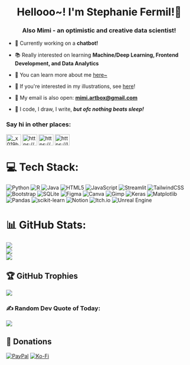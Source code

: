 <h1 align="center">Hellooo~! I'm Stephanie Fermil!💖</h1>
<h3 align="center">Also Mimi - an optimistic and creative data scientist!</h3>

- 🤖 Currently working on a **chatbot!**

- 📚 Really interested on learning ****Machine/Deep Learning**, **Frontend Development**, and **Data Analytics****

- 🌸 You can learn more about me [here~](https://minami-blogsuru.carrd.co/)

- 🍒 If you're interested in my illustrations, see [here](https://www.behance.net/akiesque)! 

- 🌻 My email is also open: **mimi.artbox@gmail.com**

- 🌊 I code, I draw, I write, ***but ofc nothing beats sleep!***

<h3 align="left">Say hi in other places:</h3>
<p align="left">
<a href="https://twitter.com/_x019h" target="blank"><img align="center" src="https://raw.githubusercontent.com/rahuldkjain/github-profile-readme-generator/master/src/images/icons/Social/twitter.svg" alt="_x019h" height="30" width="40" /></a>
<a href="https://linkedin.com/in/https://www.linkedin.com/in/chandrelle-stephanie-fermil-19171a1a1/" target="blank"><img align="center" src="https://raw.githubusercontent.com/rahuldkjain/github-profile-readme-generator/master/src/images/icons/Social/linked-in-alt.svg" alt="https://www.linkedin.com/in/chandrelle-stephanie-fermil-19171a1a1/" height="30" width="40" /></a>
<a href="https://www.behance.net/https://www.behance.net/akiesque" target="blank"><img align="center" src="https://raw.githubusercontent.com/rahuldkjain/github-profile-readme-generator/master/src/images/icons/Social/behance.svg" alt="https://www.behance.net/akiesque" height="30" width="40" /></a>
<a href="https://www.leetcode.com/https://leetcode.com/u/akiesque/" target="blank"><img align="center" src="https://raw.githubusercontent.com/rahuldkjain/github-profile-readme-generator/master/src/images/icons/Social/leet-code.svg" alt="https://leetcode.com/u/akiesque/" height="30" width="40" /></a>
</p>


# 💻 Tech Stack:
![Python](https://img.shields.io/badge/python-3670A0?style=for-the-badge&logo=python&logoColor=ffdd54) ![R](https://img.shields.io/badge/r-%23276DC3.svg?style=for-the-badge&logo=r&logoColor=white) ![Java](https://img.shields.io/badge/java-%23ED8B00.svg?style=for-the-badge&logo=openjdk&logoColor=white) ![HTML5](https://img.shields.io/badge/html5-%23E34F26.svg?style=for-the-badge&logo=html5&logoColor=white) ![JavaScript](https://img.shields.io/badge/javascript-%23323330.svg?style=for-the-badge&logo=javascript&logoColor=%23F7DF1E) ![Streamlit](https://img.shields.io/badge/Streamlit-%23FE4B4B.svg?style=for-the-badge&logo=streamlit&logoColor=white) ![TailwindCSS](https://img.shields.io/badge/tailwindcss-%2338B2AC.svg?style=for-the-badge&logo=tailwind-css&logoColor=white) ![Bootstrap](https://img.shields.io/badge/bootstrap-%238511FA.svg?style=for-the-badge&logo=bootstrap&logoColor=white) ![SQLite](https://img.shields.io/badge/sqlite-%2307405e.svg?style=for-the-badge&logo=sqlite&logoColor=white) ![Figma](https://img.shields.io/badge/figma-%23F24E1E.svg?style=for-the-badge&logo=figma&logoColor=white) ![Canva](https://img.shields.io/badge/Canva-%2300C4CC.svg?style=for-the-badge&logo=Canva&logoColor=white) ![Gimp](https://img.shields.io/badge/Gimp-657D8B?style=for-the-badge&logo=gimp&logoColor=FFFFFF) ![Keras](https://img.shields.io/badge/Keras-%23D00000.svg?style=for-the-badge&logo=Keras&logoColor=white) ![Matplotlib](https://img.shields.io/badge/Matplotlib-%23ffffff.svg?style=for-the-badge&logo=Matplotlib&logoColor=black) ![Pandas](https://img.shields.io/badge/pandas-%23150458.svg?style=for-the-badge&logo=pandas&logoColor=white) ![scikit-learn](https://img.shields.io/badge/scikit--learn-%23F7931E.svg?style=for-the-badge&logo=scikit-learn&logoColor=white) ![Notion](https://img.shields.io/badge/Notion-%23000000.svg?style=for-the-badge&logo=notion&logoColor=white) ![Itch.io](https://img.shields.io/badge/Itch-%23FF0B34.svg?style=for-the-badge&logo=Itch.io&logoColor=white) ![Unreal Engine](https://img.shields.io/badge/unrealengine-%23313131.svg?style=for-the-badge&logo=unrealengine&logoColor=white)
# 📊 GitHub Stats:
![](https://github-readme-stats.vercel.app/api?username=akiesque&theme=dark&hide_border=false&include_all_commits=false&count_private=true)<br/>
![](https://nirzak-streak-stats.vercel.app/?user=akiesque&theme=dark&hide_border=false)<br/>
![](https://github-readme-stats.vercel.app/api/top-langs/?username=akiesque&theme=dark&hide_border=false&include_all_commits=false&count_private=true&layout=compact)

## 🏆 GitHub Trophies
![](https://github-profile-trophy.vercel.app/?username=akiesque&theme=tokyonight&no-frame=true&no-bg=false&margin-w=4)

### ✍️ Random Dev Quote of Today:
![](https://quotes-github-readme.vercel.app/api?type=horizontal&theme=tokyonight)

  ## 🌸 Donations 
  [![PayPal](https://img.shields.io/badge/PayPal-00457C?style=for-the-badge&logo=paypal&logoColor=white)](https://paypal.me/mimimisuu) [![Ko-Fi](https://img.shields.io/badge/Ko--fi-F16061?style=for-the-badge&logo=ko-fi&logoColor=white)](https://ko-fi.com/mochimisu) 

<!-- Proudly created with GPRM ( https://gprm.itsvg.in ) -->
